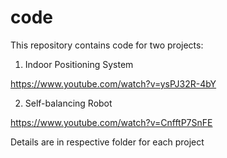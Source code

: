 # code

This repository contains code for two projects:

1. Indoor Positioning System

https://www.youtube.com/watch?v=ysPJ32R-4bY

2. Self-balancing Robot

https://www.youtube.com/watch?v=CnfftP7SnFE

Details are in respective folder for each project
